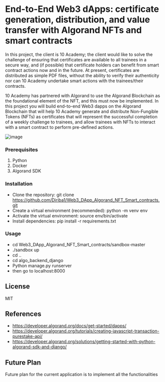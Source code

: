 # End-to-End Web3 dApps: certificate generation, distribution, and value transfer with Algorand NFTs and smart contracts
In this project, the client is 10 Academy; the client would like to solve the challenge of ensuring that certificates are available to all trainees in a secure way, and (if possible) that certificate holders can benefit from smart contract actions now and in the future.  At present, certificates are distributed as simple PDF files, without the ability to verify their authenticity nor can 10 Academy undertake smart actions with the trainees/their contracts.

10 Academy has partnered with Algorand to use the Algorand Blockchain as the foundational element of the NFT, and this must now be implemented.  In this project you will build end-to-end Web3 dapps on the Algorand Blockchain that will help 10 Academy generate and distribute Non-Fungible Tokens (NFTs) as certificates that will represent the successful completion of a weekly challenge to trainees, and allow trainees with NFTs to interact with a smart contract to perform pre-defined actions.  

![image](https://github.com/Diriba1/Web3_DApp_Algorand_NFT_Smart_contracts/assets/39425889/e83d3a61-2694-4b58-a444-1992a53ac56e)


### Prerequisites

1. Python
2. Docker
3. Algorand SDK



### Installation

- Clone the repository: git clone https://github.com/Diriba1/Web3_DApp_Algorand_NFT_Smart_contracts.git
- Create a virtual environment (recommended): python -m venv env
- Activate the virtual environment: source env/bin/activate
- Install dependencies: pip install -r requirements.txt

### Usage
- cd Web3_DApp_Algorand_NFT_Smart_contracts/sandbox-master
- ./sandbox up
- cd ..
- cd algo_backend_django
- Python manage.py runserver
- then go to localhost:8000

## License
MIT
## References

- https://developer.algorand.org/docs/get-started/dapps/
- https://developer.algorand.org/tutorials/creating-javascript-transaction-purestake-api/
- https://developer.algorand.org/solutions/getting-started-with-python-algorand-sdk-and-django/

## Future Plan
Future plan for the current application is to implement all the functionalities


